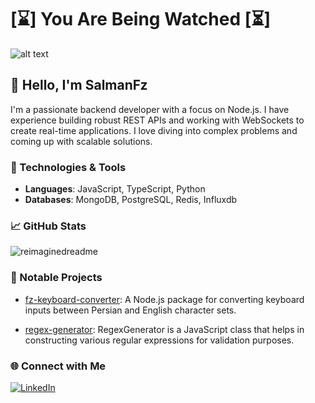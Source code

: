    # [⌛️] You Are Being Watched [⏳]

![alt text](https://github.com/SlmnFz/SlmnFz/blob/main/3x23.gif)

## 👋 Hello, I'm SalmanFz

I'm a passionate backend developer with a focus on Node.js. I have experience building robust REST APIs and working with WebSockets to create real-time applications. I love diving into complex problems and coming up with scalable solutions.

### 🔧 Technologies & Tools
- **Languages**: JavaScript, TypeScript, Python
- **Databases**: MongoDB, PostgreSQL, Redis, Influxdb

### 📈 GitHub Stats
<img src="https://myreadme.vercel.app/api/embed/SlmnFz?panels=userstatistics,toprepositories,toplanguages,commitgraph" alt="reimaginedreadme" />


### 🌟 Notable Projects
- [fz-keyboard-converter](https://github.com/SlmnFz/fz-keyboard-converter): A Node.js package for converting keyboard inputs between Persian and English character sets.

- [regex-generator](https://github.com/SlmnFz/regex-generator): RegexGenerator is a JavaScript class that helps in constructing various regular expressions for validation purposes.

### 🌐 Connect with Me
<a href="https://www.linkedin.com/in/SalmanFz" target="_blank"><img src="https://img.shields.io/badge/LinkedIn-%230077B5.svg?&style=flat-square&logo=linkedin&logoColor=white" alt="LinkedIn"/></a>

